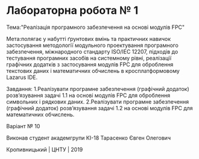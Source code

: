 ﻿# Лабораторна робота № 1

Тема:"Реалізація програмного забезпечення на основі модулів FPC"

Мета:полягає у набутті  ґрунтових вмінь та практичних навичок застосування методології модульного проектування програмного забезпечення, міжнародного стандарту ISO/IEC 12207, підходів до тестування програмних засобів на системному рівні, реалізації графічних додатків з застосування модулів FPC для оброблення текстових даних і математичних обчислень в кросплатформовому Lazarus IDE.

Завдання:
1.Реалізувати програмне забезпечення (графічний додаток) розв’язування задачі 1.1 на основі модулів FPC для оброблення символьних і рядкових даних.
2.Реалізувати програмне забезпечення (графічний додаток) розв’язування задачі 1.2 на основі модулів FPC для математичних обчислень.


Варіант № 10

Виконав студент академгрупи КІ-18 
Тарасенко Євген Олегович

Кропивницький | ЦНТУ | 2019
